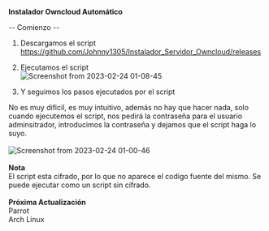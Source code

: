 **Instalador Owncloud Automático**

-- Comienzo --

1. Descargamos el script <br>
https://github.com/Johnny1305/Instalador_Servidor_Owncloud/releases

2. Ejecutamos el script <br>
![Screenshot from 2023-02-24 01-08-45](https://user-images.githubusercontent.com/88325745/221138370-bae63f41-288e-4ed1-a602-400361ea024e.png)

3. Y seguimos los pasos ejecutados por el script

No es muy dificil, es muy intuitivo, además no hay que hacer nada, solo cuando ejecutemos el script, nos pedirá la contraseña para el usuario adminsitrador,
introducimos la contraseña y dejamos que el script haga lo suyo.
<br>
<br>
![Screenshot from 2023-02-24 01-00-46](https://user-images.githubusercontent.com/88325745/221138880-db21dc22-82d5-4b35-93ac-224aad4ec1e1.png)
<br>
<br>
**Nota**
<br>
El script esta cifrado, por lo que no aparece el codigo fuente del mismo. Se puede ejecutar como un script sin cifrado.
<br>
<br>
**Próxima Actualización**
<br>
Parrot
<br>
Arch Linux

